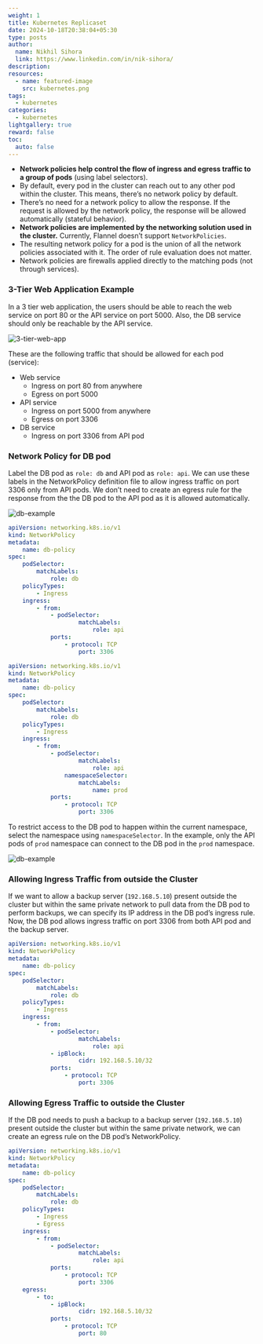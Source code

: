 ```yaml
---
weight: 1
title: Kubernetes Replicaset
date: 2024-10-18T20:38:04+05:30
type: posts
author:
  name: Nikhil Sihora
  link: https://www.linkedin.com/in/nik-sihora/
description:
resources:
  - name: featured-image
    src: kubernetes.png
tags:
  - kubernetes
categories:
  - kubernetes
lightgallery: true
reward: false
toc:
  auto: false
---
```

- **Network policies help control the flow of ingress and egress traffic to a group of pods** (using label selectors).
- By default, every pod in the cluster can reach out to any other pod within the cluster. This means, there’s no network policy by default.
- There’s no need for a network policy to allow the response. If the request is allowed by the network policy, the response will be allowed automatically (stateful behavior).
- **Network policies are implemented by the networking solution used in the cluster.** Currently, Flannel doesn’t support `NetworkPolicies`.
- The resulting network policy for a pod is the union of all the network policies associated with it. The order of rule evaluation does not matter.
- Network policies are firewalls applied directly to the matching pods (not through services).

### 3-Tier Web Application Example

In a 3 tier web application, the users should be able to reach the web service on port 80 or the API service on port 5000. Also, the DB service should only be reachable by the API service. 

![3-tier-web-app](3-tier-example.png)

These are the following traffic that should be allowed for each pod (service):

- Web service
    - Ingress on port 80 from anywhere
    - Egress on port 5000
- API service
    - Ingress on port 5000 from anywhere
    - Egress on port 3306
- DB service
    - Ingress on port 3306 from API pod

### Network Policy for DB pod

Label the DB pod as `role: db` and API pod as `role: api`. We can use these labels in the NetworkPolicy definition file to allow ingress traffic on port 3306 only from API pods. We don’t need to create an egress rule for the response from the the DB pod to the API pod as it is allowed automatically.

![db-example](db-example.png)

```yaml
apiVersion: networking.k8s.io/v1
kind: NetworkPolicy
metadata:
	name: db-policy
spec:
	podSelector:
		matchLabels:
			role: db
	policyTypes:
		- Ingress
	ingress:
		- from:
			- podSelector:
					matchLabels:
						role: api
			ports:
				- protocol: TCP
					port: 3306
```

```yaml
apiVersion: networking.k8s.io/v1
kind: NetworkPolicy
metadata:
	name: db-policy
spec:
	podSelector:
		matchLabels:
			role: db
	policyTypes:
		- Ingress
	ingress:
		- from:
			- podSelector:
					matchLabels:
						role: api
				namespaceSelector:
					matchLabels:
						name: prod
			ports:
				- protocol: TCP
					port: 3306
```

To restrict access to the DB pod to happen within the current namespace, select the namespace using `namespaceSelector`. In the example, only the API pods of `prod` namespace can connect to the DB pod in the `prod` namespace.

![db-example](db-example-1.png)

### Allowing Ingress Traffic from outside the Cluster

If we want to allow a backup server (`192.168.5.10`) present outside the cluster but within the same private network to pull data from the DB pod to perform backups, we can specify its IP address in the DB pod’s ingress rule. Now, the DB pod allows ingress traffic on port 3306 from both API pod and the backup server.

```yaml
apiVersion: networking.k8s.io/v1
kind: NetworkPolicy
metadata:
	name: db-policy
spec:
	podSelector:
		matchLabels:
			role: db
	policyTypes:
		- Ingress
	ingress:
		- from:
			- podSelector:
					matchLabels:
						role: api
			- ipBlock:
					cidr: 192.168.5.10/32
			ports:
				- protocol: TCP
					port: 3306
```

### Allowing Egress Traffic to outside the Cluster

If the DB pod needs to push a backup to a backup server (`192.168.5.10`) present outside the cluster but within the same private network, we can create an egress rule on the DB pod’s NetworkPolicy.

```yaml
apiVersion: networking.k8s.io/v1
kind: NetworkPolicy
metadata:
	name: db-policy
spec:
	podSelector:
		matchLabels:
			role: db
	policyTypes:
		- Ingress
		- Egress
	ingress:
		- from:
			- podSelector:
					matchLabels:
						role: api
			ports:
				- protocol: TCP
					port: 3306
	egress:
		- to:
			- ipBlock:
					cidr: 192.168.5.10/32
			ports:
				- protocol: TCP
					port: 80
```